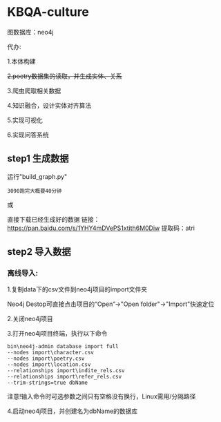# KBQA-culture
图数据库：neo4j




代办:

1.本体构建

~~2.poetry数据集的读取，并生成实体、关系~~

3.爬虫爬取相关数据

4.知识融合，设计实体对齐算法

5.实现可视化

6.实现问答系统


## step1 生成数据
运行"build_graph.py"

```3090跑完大概要40分钟```

或

直接下载已经生成好的数据
链接：https://pan.baidu.com/s/1YHY4mDVePS1xtith6M0Diw 
提取码：atri
## step2 导入数据

### 离线导入:
1.复制data下的csv文件到neo4j项目的import文件夹

  Neo4j Destop可直接点击项目的“Open”->"Open folder"->"Import"快速定位
  
2.关闭neo4j项目

3.打开neo4j项目终端，执行以下命令
```angular2html
bin\neo4j-admin database import full 
--nodes import\character.csv 
--nodes import\poetry.csv 
--nodes import\location.csv 
--relationships import\indite_rels.csv 
--relationships import\refer_rels.csv
--trim-strings=true dbName
```

注意!输入命令时可选参数之间只有空格没有换行，Linux需用/分隔路径

4.启动neo4j项目，并创建名为dbName的数据库